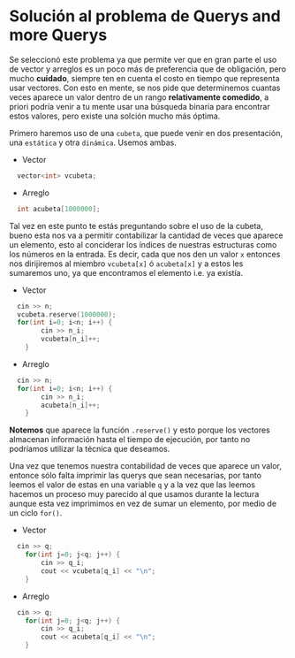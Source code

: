 # Solución al problema de Querys and more Querys 

Se seleccionó este problema ya que permite ver que en gran parte el uso de vector y arreglos es un poco más de preferencia que de obligación, pero mucho 
**cuidado**, siempre ten en cuenta el costo en tiempo que representa usar vectores. Con esto en mente, se nos pide que determinemos cuantas veces aparece un 
valor dentro de un rango **relativamente comedido**, a priori podría venir a tu mente usar una búsqueda binaria para encontrar estos valores, pero existe 
una solción mucho más óptima. 

Primero haremos uso de una `cubeta`, que puede venir en dos presentación, una `estática` y otra `dinámica`. Usemos ambas. 

+ Vector

```C++
  vector<int> vcubeta;
```

+ Arreglo

```C++
  int acubeta[1000000];
```

Tal vez en este punto te estás preguntando sobre el uso de la cubeta, bueno esta nos va a permitir contabilizar la cantidad de veces que aparece un elemento, esto
al conciderar los índices de nuestras estructuras como los números en la entrada. Es decir, cada que nos den un valor `x` entonces nos dirijiremos al miembro
`vcubeta[x]` ó `acubeta[x]` y a estos les sumaremos uno, ya que encontramos el elemento i.e. ya existía. 

+ Vector

```C++
  cin >> n;
  vcubeta.reserve(1000000);
  for(int i=0; i<n; i++) {
		cin >> n_i;
		vcubeta[n_i]++;
	}
```

+ Arreglo 

```C++ 
  cin >> n;
  for(int i=0; i<n; i++) {
		cin >> n_i;
		acubeta[n_i]++;
	}
```

**Notemos** que aparece la función `.reserve()` y esto porque los vectores almacenan información hasta el tiempo de ejecución, por tanto no podríamos utilizar 
la técnica que deseamos. 

Una vez que tenemos nuestra contabilidad de veces que aparece un valor, entonce sólo falta imprimir las querys que sean necesarias, por tanto
leemos el valor de estas en una variable `q` y a la vez que las leemos hacemos un proceso muy parecido al que usamos durante la lectura
aunque esta vez imprimimos en vez de sumar un elemento, por medio de un ciclo `for()`.

+ Vector 

```C++
  cin >> q;
	for(int j=0; j<q; j++) {
		cin >> q_i;
		cout << vcubeta[q_i] << "\n";
	}
```
+ Arreglo

```C++
  cin >> q;
	for(int j=0; j<q; j++) {
		cin >> q_i;
		cout << acubeta[q_i] << "\n";
	}
```


